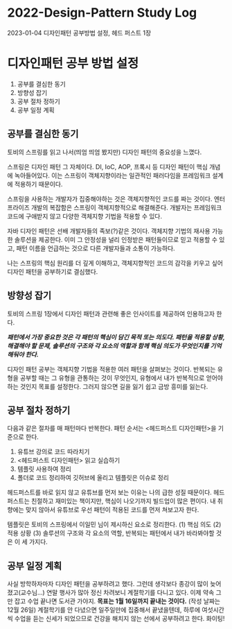 # 2022-Design-Pattern Study Log

2023-01-04  디자인패턴 공부방법 설정, 헤드 퍼스트 1장<br>



# 디자인패턴 공부 방법 설정

1. 공부를 결심한 동기
2. 방향성 잡기
3. 공부 절차 정하기
4. 공부 일정 계획


## 공부를 결심한 동기

토비의 스프링를 읽고 나서(띄엄 띄엄 봤지만) 디자인 패턴의 중요성을 느꼈다.

스프링은 디자인 패턴 그 자체이다. DI, IoC, AOP, 프록시 등 디자인 패턴이 핵심 개념에 녹아들어있다. 이는 스프링이 객체지향이라는 일관적인 패러다임을 프레임워크 설계에 적용하기 때문이다.

스프링을 사용하는 개발자가 집중해야하는 것은 객체지향적인 코드를 짜는 것이다. 엔터프라이즈 개발의 복잡함은 스프링이 객체지향적으로 해결해준다. 개발자는 프레임워크 코드에 구애받지 않고 다양한 객체지향 기법을 적용할 수 있다.

자바 디자인 패턴은 선배 개발자들의 족보(?)같은 것이다. 객체지향 기법의 재사용 가능한 솔루션을 제공한다. 이미 그 안정성을 널리 인정받은 패턴들이므로 믿고 적용할 수 있고, 패턴 이름을 언급하는 것으로 다른 개발자들과 소통이 가능하다.

나는 스프링의 핵심 원리를 더 깊게 이해하고, 객체지향적인 코드의 감각을 키우고 싶어 디자인 패턴을 공부하기로 결심했다.


## 방향성 잡기

토비의 스프링 1장에서 디자인 패턴과 관련해 좋은 인사이트를 제공하여 인용하고자 한다.

***패턴에서 가장 중요한 것은 각 패턴의 핵심이 담긴 목적 또는 의도다. 패턴을 적용할 상황, 해결해야 할 문제, 솔루션의 구조와 각 요소의 역할과 함께 핵심 의도가 무엇인지를 기억해둬야 한다.***

디자인 패턴 공부는 객체지향 기법을 적용한 여러 패턴을 살펴보는 것이다. 반복되는 유형을 공부할 때는 그 유형을 관통하는 것이 무엇인지, 유형에서 내가 반복적으로 얻어야 하는 것인지 목표를 설정한다. 그러지 않으면 길을 잃기 쉽고 금방 흥미를 잃는다.


## 공부 절차 정하기

다음과 같은 절차를 매 패턴마다 반복한다. 패턴 순서는 <헤드퍼스트 디자인패턴>을 기준으로 한다.
1. 유튜브 강의로 코드 따라치기
2. <헤드퍼스트 디자인패턴> 읽고 실습하기
3. 템플릿 사용하여 정리
4. 폴더로 코드 정리하여 깃허브에 올리고 템플릿은 이슈로 정리

헤드퍼스트를 바로 읽지 않고 유튜브를 먼저 보는 이유는 나의 급한 성질 때문이다. 헤드퍼스트는 친절하고 재미있는 책이지만, 핵심이 나오기까지 빌드업이 많은 편이다. 내 취향에는 맞지 않아서 유튜브로 우선 패턴이 적용된 코드를 먼저 쳐보고자 한다.

템플릿은 토비의 스프링에서 이일민 님이 제시하신 요소로 정리한다. (1) 핵심 의도 (2) 적용 상황 (3) 솔루션의 구조와 각 요소의 역할, 반복되는 패턴에서 내가 바라봐야할 것은 이 세 가지다.

## 공부 일정 계획

사실 방학하자마자 디자인 패턴을 공부하려고 했다. 그런데 생각보다 종강이 많이 늦어졌고(교수님...) 연말 행사가 많아 정신 차려보니 계절학기를 다니고 있다. 이제 약속 그만 잡고 수업 끝나면 도서관 가야지. **목표는 1월 16일까지 끝내는 것이다.** (작성 날짜는 12월 26일) 계절학기를 안 다녔으면 일주일만에 집중해서 끝냈을텐데, 하루에 여섯시간씩 수업을 듣는 신세가 되었으므로 건강을 해치지 않는 선에서 공부하려고 한다. 화이팅!


